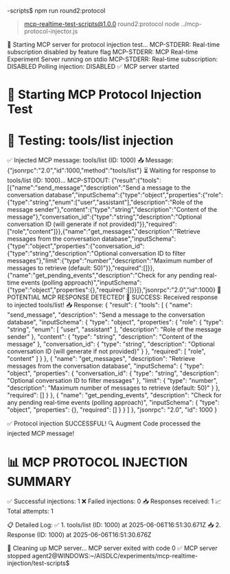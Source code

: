 -scripts$ npm run round2:protocol

> mcp-realtime-test-scripts@1.0.0 round2:protocol
> node ../mcp-protocol-injector.js

🚀 Starting MCP server for protocol injection test...
MCP-STDERR: Real-time subscription disabled by feature flag
MCP-STDERR: MCP Real-time Experiment Server running on stdio
MCP-STDERR: Real-time subscription: DISABLED
Polling injection: DISABLED
✅ MCP server started

🧪 Starting MCP Protocol Injection Test
============================================================

🧪 Testing: tools/list injection
==================================================
✅ Injected MCP message: tools/list (ID: 1000)
📤 Message: {"jsonrpc":"2.0","id":1000,"method":"tools/list"}
⏳ Waiting for response to tools/list (ID: 1000)...
MCP-STDOUT: {"result":{"tools":[{"name":"send_message","description":"Send a message to the conversation database","inputSchema":{"type":"object","properties":{"role":{"type":"string","enum":["user","assistant"],"description":"Role of the message sender"},"content":{"type":"string","description":"Content of the message"},"conversation_id":{"type":"string","description":"Optional conversation ID (will generate if not provided)"}},"required":["role","content"]}},{"name":"get_messages","description":"Retrieve messages from the conversation database","inputSchema":{"type":"object","properties":{"conversation_id":{"type":"string","description":"Optional conversation ID to filter messages"},"limit":{"type":"number","description":"Maximum number of messages to retrieve (default: 50)"}},"required":[]}},{"name":"get_pending_events","description":"Check for any pending real-time events (polling approach)","inputSchema":{"type":"object","properties":{},"required":[]}}]},"jsonrpc":"2.0","id":1000}
🎯 POTENTIAL MCP RESPONSE DETECTED!
🎉 SUCCESS: Received response to injected tools/list!
📥 Response: {
  "result": {
    "tools": [
      {
        "name": "send_message",
        "description": "Send a message to the conversation database",
        "inputSchema": {
          "type": "object",
          "properties": {
            "role": {
              "type": "string",
              "enum": [
                "user",
                "assistant"
              ],
              "description": "Role of the message sender"
            },
            "content": {
              "type": "string",
              "description": "Content of the message"
            },
            "conversation_id": {
              "type": "string",
              "description": "Optional conversation ID (will generate if not provided)"
            }
          },
          "required": [
            "role",
            "content"
          ]
        }
      },
      {
        "name": "get_messages",
        "description": "Retrieve messages from the conversation database",
        "inputSchema": {
          "type": "object",
          "properties": {
            "conversation_id": {
              "type": "string",
              "description": "Optional conversation ID to filter messages"
            },
            "limit": {
              "type": "number",
              "description": "Maximum number of messages to retrieve (default: 50)"
            }
          },
          "required": []
        }
      },
      {
        "name": "get_pending_events",
        "description": "Check for any pending real-time events (polling approach)",
        "inputSchema": {
          "type": "object",
          "properties": {},
          "required": []
        }
      }
    ]
  },
  "jsonrpc": "2.0",
  "id": 1000
}

✅ Protocol injection SUCCESSFUL!
🔍 Augment Code processed the injected MCP message!

📊 MCP PROTOCOL INJECTION SUMMARY
============================================================
✅ Successful injections: 1
❌ Failed injections: 0
📥 Responses received: 1
📈 Total attempts: 1

📋 Detailed Log:
✅ 1. tools/list (ID: 1000) at 2025-06-06T16:51:30.671Z
📥 2. Response (ID: 1000) at 2025-06-06T16:51:30.676Z

🧹 Cleaning up MCP server...
MCP server exited with code 0
✅ MCP server stopped
agent2@WINDOWS:~/AISDLC/experiments/mcp-realtime-injection/test-scripts$ 
